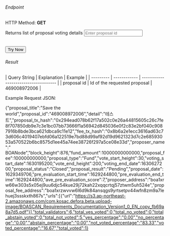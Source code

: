 <h6>Endpoint</h6>
<p id="endpoint"></p>

HTTP Method: **GET**

 Returns list of proposal voting details
<input class="md-input" placeholder="Enter proposal id" id="proposalId" width="100"></input><br/><br/>
<!-- <input class="md-input" placeholder="Enter page" id="page"></input><br/>
<input class="md-input" placeholder="Enter pageSize" id="pageSize"></input><br/><br/> -->
<button class="md-button" onclick="tryNow()">Try Now</button>
<script>
   document.getElementById("endpoint").innerHTML =`https://dev-stoa-boascan.bosagora.com/proposal/${document.getElementById("proposalId").value || "469008972006"}`
//    /?page=${document.getElementById("page").value || "1"}&pageSize=${document.getElementById("pageSize").value || "6"}`
    function tryNow(){
        document.getElementById("showResult").innerHTML =""
        document.getElementById("endpoint").innerHTML =""
        fetch(`https://dev-stoa-boascan.bosagora.com/proposal/${document.getElementById("proposalId").value || "469008972006"}`)
        // /?page=${document.getElementById("page").value || "1"}&pageSize=${document.getElementById("pageSize").value || "6"}`)
        .then((res) => {
            res.json().then((res) => {
                document.getElementById("showResult").innerHTML = JSON.stringify(res)
                document.getElementById("endpoint").innerHTML =`https://dev-stoa-boascan.bosagora.com/${document.getElementById("proposalId").value || "469008972006"}`
                // /?page=${document.getElementById("page").value || "1"}&pageSize=${document.getElementById("pageSize").value || "6"}`
                })
        }).catch((err) => {
            console.log(err)
        })
    }
</script>
<h6>Result</h6>
<p id="showResult"></p>
| Query String | Explanation    | Example                            |
| --------- | ------------ | ------------------------------------ |
| proposal id      | Id of the requested proposal | 469008972006 |

Example Request JSON:<br/>

{"proposal_title":"Save the
world","proposal_id":"469008972006","detail":"테스트","proposal_tx_hash":"0x294ead078b62f17a502c0e26a44815605c26c7fe8f707850db9e7c3e1bc07bb73666f1a56942d845036e0f2c83e2bf040c9087916b8bde3bca621dbca9c11e12","fee_tx_hash":"0x8b6a2e1ecc3616ad63c73d606c4019407ebfd06a122519e7bd88d99af92d19d9621323d7c2e68593053a570522b6bc8575d1ee45a74ee38726f297a5ce08e33d","proposer_name":"
BOANode","block_height":876,"fund_amount":10000000000000,"proposal_fee":100000000000,"proposal_type":"Fund","vote_start_height":30,"voting_start_date":1630195200,"vote_end_height":200,"voting_end_date":1630627200,"proposal_status":"Closed","proposal_result":"Pending","proposal_date":1629349706,"pre_evaluation_start_time":1629244800,"pre_evaluation_end_time":1629244800,"ave_pre_evaluation_score":7,"proposer_address":"boa1xrw66w303s5x05ej9uu6djc54kue29j72kah22xqqcrtqj57ztwm5uh524e","proposal_fee_address":"boa1xrzwvvw6l6d9k84ansqgs9yrtsetpv44wfn8zm9a7lehuej3ssskxth867s","urls":[{"url":"https://s3.ap-northeast-2.amazonaws.com/com.kosac.defora.beta.upload-image/BOASCAN_Requirements_Documentation_Version1_0_EN_copy_fb69a8a7d5.pdf"}],"total_validators":6,"total_yes_voted":0,"total_no_voted":0,"total_abstain_voted":0,"total_not_voted":5,"yes_percentage":"0.00","no_percentage":"0.00","abstain_percentage":"0.00","not_voted_percentage":"83.33","voted_percentage":"16.67","total_voted":1}


